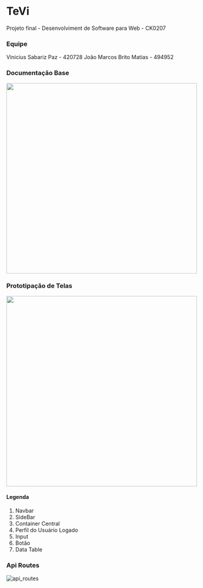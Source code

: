 # TeVi
Projeto final - Desenvolviment de Software para Web - CK0207

### Equipe
Vinicius Sabariz Paz - 420728
João Marcos Brito Matias - 494952

### Documentação Base
<img ref='Dev Software Web - Diagramação Base-4' src="https://github.com/Dev-Software-Para-Web-CK0207/.github/assets/38088170/524199dc-0d97-43e6-aa82-5348f010461a" width="500"/>

### Prototipação de Telas
<img ref='Dev Software Web - TeVi protótipo de telas-3' src="https://github.com/Dev-Software-Para-Web-CK0207/.github/assets/38088170/1448ea49-3613-45a2-8d60-0b3b05f2f432" width="500"/>

#### Legenda
1. Navbar
2. SideBar
3. Container Central
4. Perfil do Usuário Logado
5. Input
6. Botão
7. Data Table


### Api Routes
![api_routes](https://github.com/Dev-Software-Para-Web-CK0207/.github/assets/38088170/298280fb-9684-49b8-b53b-29f7ed8749b7)
